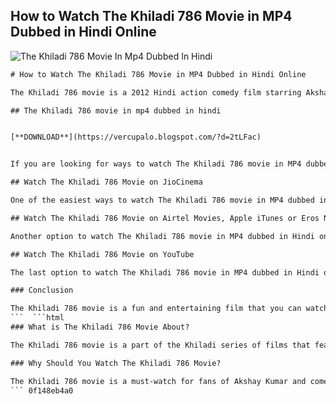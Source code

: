 ## How to Watch The Khiladi 786 Movie in MP4 Dubbed in Hindi Online

 
![The Khiladi 786 Movie In Mp4 Dubbed In Hindi](https://i.ytimg.com/vi/F1pyBmdOZVk/maxresdefault.jpg)

 ```html 
# How to Watch The Khiladi 786 Movie in MP4 Dubbed in Hindi Online
 
The Khiladi 786 movie is a 2012 Hindi action comedy film starring Akshay Kumar, Asin Thottumkal, Himesh Reshammiya, Mithun Chakraborty and Raj Babbar. The film is about a marriage bureau owner's son who tries to arrange a match between a don's daughter and a fake police officer. The film was a box office hit and received mixed reviews from critics.
 
## The Khiladi 786 movie in mp4 dubbed in hindi


[**DOWNLOAD**](https://vercupalo.blogspot.com/?d=2tLFac)

 
If you are looking for ways to watch The Khiladi 786 movie in MP4 dubbed in Hindi online, you have come to the right place. In this article, we will tell you how to stream or download the movie legally and safely on various platforms.
 
## Watch The Khiladi 786 Movie on JioCinema
 
One of the easiest ways to watch The Khiladi 786 movie in MP4 dubbed in Hindi online is to use JioCinema, a video-on-demand service from Reliance Jio. JioCinema offers a wide range of movies, TV shows, music videos and trailers in various languages and genres. You can watch The Khiladi 786 movie in full HD quality on JioCinema with your Jio subscription[^1^]. You can also download the movie offline and watch it later on your device.
 
## Watch The Khiladi 786 Movie on Airtel Movies, Apple iTunes or Eros Now
 
Another option to watch The Khiladi 786 movie in MP4 dubbed in Hindi online is to use Airtel Movies, Apple iTunes or Eros Now. These are premium video streaming services that offer a variety of content for a monthly or annual fee. You can watch The Khiladi 786 movie in HD quality on these platforms with your subscription[^2^]. You can also rent or buy the movie individually and watch it anytime on your device.
 
## Watch The Khiladi 786 Movie on YouTube
 
The last option to watch The Khiladi 786 movie in MP4 dubbed in Hindi online is to use YouTube, the world's largest video sharing platform. YouTube has millions of videos uploaded by users and creators every day. You can watch The Khiladi 786 movie on YouTube for free with ads[^3^]. However, the quality and availability of the movie may vary depending on the uploader and region. You can also download the movie using third-party tools or apps, but this may not be legal or safe.
 
### Conclusion
 
The Khiladi 786 movie is a fun and entertaining film that you can watch online in MP4 dubbed in Hindi. You can choose from various platforms such as JioCinema, Airtel Movies, Apple iTunes, Eros Now or YouTube depending on your preference and budget. However, make sure to use only legal and safe methods to stream or download the movie online. Enjoy watching The Khiladi 786 movie and share your feedback with us!
 ```  ```html 
### What is The Khiladi 786 Movie About?
 
The Khiladi 786 movie is a part of the Khiladi series of films that feature Akshay Kumar in the lead role. The film is directed by Ashish R. Mohan and produced by Himesh Reshammiya, who also composed the music and played a supporting role. The film is a comedy of errors that revolves around the misadventures of Mansukh (Himesh Reshammiya), the son of a marriage bureau owner Champak Lal (Manoj Joshi). Mansukh has been a failure in his father's business and has been rejected by many girls. He gets a chance to redeem himself when he meets Indu (Asin Thottumkal), the daughter of a notorious don Tatya Tukaram Tendulkar (Mithun Chakraborty). Mansukh tries to arrange a marriage between Indu and Bahattar Singh (Akshay Kumar), a fake police officer from Punjab who belongs to a family of conmen. However, things get complicated when Indu's brother Azad (Raj Babbar), a real police officer, arrives to stop the wedding. The film is full of hilarious situations, action sequences and romantic moments that will keep you entertained throughout.
 
### Why Should You Watch The Khiladi 786 Movie?
 
The Khiladi 786 movie is a must-watch for fans of Akshay Kumar and comedy films. The film showcases Akshay Kumar's versatility and charisma as an actor and a performer. He delivers a brilliant performance as Bahattar Singh, a fearless and funny character who can do anything for love. He also shows off his impressive martial arts skills and stunts in the film. Asin Thottumkal is also charming and cute as Indu, the feisty and rebellious daughter of the don. She shares a great chemistry with Akshay Kumar and adds to the humor and romance of the film. Himesh Reshammiya is also amusing and endearing as Mansukh, the hapless matchmaker who gets into trouble with his schemes. He also contributes to the film's catchy and melodious soundtrack that includes songs like "Lonely", "Balma", "Hookah Bar" and "Khiladi Bhaiyya". The film also features a talented supporting cast that includes Mithun Chakraborty, Raj Babbar, Johnny Lever, Sanjay Mishra, Mukesh Rishi and others who add to the fun and laughter of the film. The film is a perfect blend of comedy, action, romance and drama that will make you laugh, cry and cheer for the characters.
 ``` 0f148eb4a0
